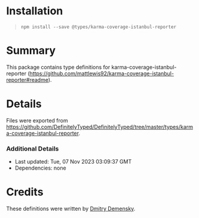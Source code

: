 # Installation
> `npm install --save @types/karma-coverage-istanbul-reporter`

# Summary
This package contains type definitions for karma-coverage-istanbul-reporter (https://github.com/mattlewis92/karma-coverage-istanbul-reporter#readme).

# Details
Files were exported from https://github.com/DefinitelyTyped/DefinitelyTyped/tree/master/types/karma-coverage-istanbul-reporter.

### Additional Details
 * Last updated: Tue, 07 Nov 2023 03:09:37 GMT
 * Dependencies: none

# Credits
These definitions were written by [Dmitry Demensky](https://github.com/demensky).
